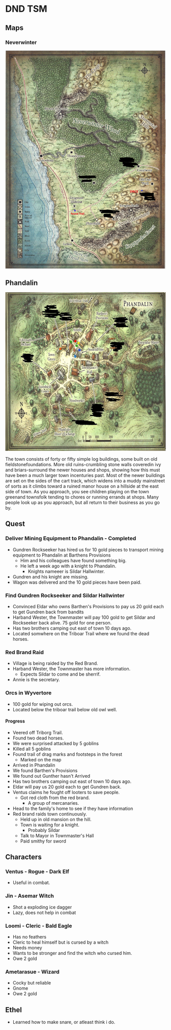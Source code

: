 # DND TSM

## Maps

### Neverwinter

![Map of Neverwinter](./neverwinter.png)

## Phandalin

![Map of Phandalin](./phandalin.JPG)

The town consists of forty or fifty simple log buildings, some built on old fieldstonefoundations.
More old ruins-crumbling stone walls coveredin ivy and briars-surround the newer houses and shops,
showing how this must have been a much larger town incenturies past. Most of the newer buildings
are set on the sides of the cart track, which widens into a muddy mainstreet of sorts as it climbs
toward a ruined manor house on a hillside at the east side of town. As you approach, you see children
playing on the town greenand townsfolk tending to chores or running errands at shops. Many people
look up as you approach, but all return to their business as you go by.

## Quest

### Deliver Mining Equipment to Phandalin - Completed

- Gundren Rockseeker has hired us for 10 gold pieces to transport mining equipment to Phandalin at Barthens Provisions
  - Him and his colleagues have found something big.
  - He left a week ago with a knight to Phandalin.
    - Knights nameeer is Sildar Hallwinter.
- Gundren and his knight are missing.
- Wagon was delivered and the 10 gold pieces have been paid.

### Find Gundren Rockseeker and Sildar Hallwinter

- Convinced Eldar who owns Barthen's Provisions to pay us 20 gold each to get Gundren back from bandits
- Harband Wester, the Townmaster will pay 100 gold to get Sildar and Rockseeker back alive. 75 gold for one person.
- Has two brothers camping out east of town 10 days ago.
- Located somwhere on the Triboar Trail where we found the dead horses.

### Red Brand Raid

- Village is being raided by the Red Brand.
- Harband Wester, the Townmaster has more information.
  - Expects Sildar to come and be sherrif.
- Annie is the secretary.

### Orcs in Wyvertore

- 100 gold for wiping out orcs.
- Located below the triboar trail below old owl well.

#### Progress

- Veered off Triborg Trail.
- Found two dead horses.
- We were surprised attacked by 5 goblins
- Killed all 5 goblins
- Found trail of drag marks and footsteps in the forest
  - Marked on the map
- Arrived in Phandalin
- We found Barthen's Provisions
- We found out Gunther hasn't Arrived
- Has two brothers camping out east of town 10 days ago.
- Eldar will pay us 20 gold each to get Gundren back.
- Ventus claims he fought off looters to save people.
  - Got red cloth from the red brand.
    - A group of mercanaries.
- Head to the family's home to see if they have information
- Red brand raids town continuously.
  - Held up in old mansion on the hill.
  - Town is waiting for a knight.
    - Probably Sildar
  - Talk to Mayor in Townmaster's Hall
  - Paid smithy for sword

## Characters

### Ventus - Rogue - Dark Elf

- Useful in combat.

### Jin - Asemar Witch

- Shot a exploding ice dagger
- Lazy, does not help in combat

### Loomi - Cleric - Bald Eagle

- Has no feathers
- Cleric to heal himself but is cursed by a witch
- Needs money
- Wants to be stronger and find the witch who cursed him.
- Owe 2 gold

### Ametarasue - Wizard

- Cocky but reliable
- Gnome
- Owe 2 gold

## Ethel

- Learned how to make snare, or atleast think i do.

